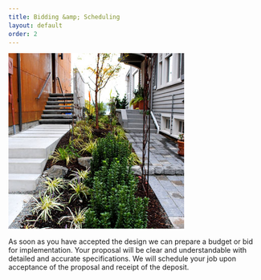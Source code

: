 ```yaml
---
title: Bidding &amp; Scheduling
layout: default
order: 2
---
```


<img src="/images/pic05.jpg" alt="picture 05" />

As soon as you have accepted the design we can prepare a budget or bid for implementation. Your proposal will be clear and understandable with detailed and accurate specifications. We will schedule your job upon acceptance of the proposal and receipt of the deposit.
